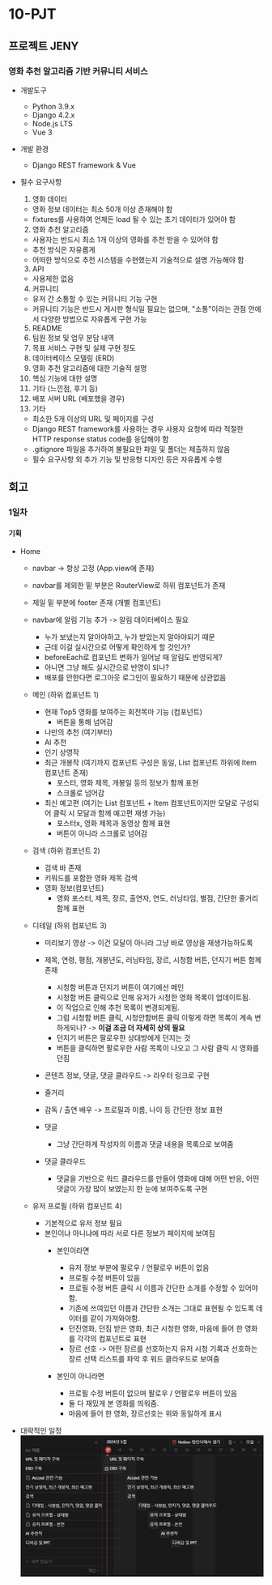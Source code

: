 # 10-PJT

## 프로젝트 JENY

### 영화 추천 알고리즘 기반 커뮤니티 서비스
- 개발도구
  - Python 3.9.x
  - Django 4.2.x
  - Node.js LTS
  - Vue 3

- 개발 환경
  - Django REST framework & Vue

- 필수 요구사항
  1. 영화 데이터
    - 영화 정보 데이터는 최소 50개 이상 존재해야 함
    - fixtures를 사용하여 언제든 load 될 수 있는 초기 데이터가 있어야 함
  2. 영화 추천 알고리즘
    - 사용자는 반드시 최소 1개 이상의 영화를 추천 받을 수 있어야 함
    - 추천 방식은 자유롭게
    - 어떠한 방식으로 추천 시스템을 수현했는지 기술적으로 설명 가능해야 함
  3. API
    - 사용제한 없음
  4. 커뮤니티
    - 유저 간 소통할 수 있는 커뮤니티 기능 구현
    - 커뮤니티 기능은 반드시 게시판 형식일 필요는 없으며, "소통"이라는 관점 안에서 다양한 방법으로 자유롭게 구현 가능
  5. README
    1. 팀원 정보 및 업무 분담 내역
    2. 목표 서비스 구현 및 실제 구현 정도
    3. 데이터베이스 모델링 (ERD)
    4. 영화 추천 알고리즘에 대한 기술적 설명
    5. 핵심 기능에 대한 설명
    6. 기타 (느낀점, 후기 등)
    7. 배포 서버 URL (배포했을 경우)
  6. 기타
    - 최소한 5개 이상의 URL 및 페이지를 구성
    - Django REST framework를 사용하는 경우 사용자 요청에 따라 적절한 HTTP response status code를 응답해야 함
    - .gitignore 파일을 추가하여 불필요한 파일 및 폴더는 제출하지 않음
    - 필수 요구사항 외 추가 기능 및 반응형 디자인 등은 자유롭게 수행

## 회고
### 1일차

#### 기획

- Home
  - navbar -> 항상 고정 (App.view에 존재)
  - navbar를 제외한 밑 부분은 RouterView로 하위 컴포넌트가 존재
  - 제일 밑 부분에 footer 존재 (개별 컴포넌트)
  - navbar에 알림 기능 추가 -> 알림 데이터베이스 필요
    - 누가 보냈는지 알아야하고, 누가 받았는지 알아야되기 때문
    - 근데 이걸 실시간으로 어떻게 확인하게 할 것인가?
    - beforeEach로 컴포넌트 변화가 일어날 때 알림도 반영되게?
    - 아니면 그냥 해도 실시간으로 반영이 되나?
    - 배포를 안한다면 로그아웃 로그인이 필요하기 때문에 상관없음

  - 메인 (하위 컴포넌트 1)
    - 현재 Top5 영화를 보여주는 회전목마 기능 (컴포넌트)
      - 버튼을 통해 넘어감
    - 나만의 추천 (여기부터)
    - AI 추천
    - 인기 상영작
    - 최근 개봉작 (여기까지 컴포넌트 구성은 동일, List 컴포넌트 하위에 Item 컴포넌트 존재)
      - 포스터, 영화 제목, 개봉일 등의 정보가 함께 표현
      - 스크롤로 넘어감
    - 최신 예고편 (여기는 List 컴포넌트 + Item 컴포넌트이지만 모달로 구성되어 클릭 시 모달과 함께 예고편 재생 가능)
      - 포스터x, 영화 제목과 동영상 함께 표현
      - 버튼이 아니라 스크롤로 넘어감

  - 검색 (하위 컴포넌트 2)
    - 검색 바 존재
    - 키워드를 포함한 영화 제목 검색
    - 영화 정보(컴포넌트)
      - 영화 포스터, 제목, 장르, 출연자, 연도, 러닝타임, 별점, 간단한 줄거리 함께 표현
  
  - 디테일 (하위 컴포넌트 3)
    - 미리보기 영상 -> 이건 모달이 아니라 그냥 바로 영상을 재생가능하도록
    - 제목, 연령, 평점, 개봉년도, 러닝타임, 장르, 시청함 버튼, 던지기 버튼 함께 존재
      - 시청함 버튼과 던지기 버튼이 여기에선 메인
      - 시청함 버튼 클릭으로 인해 유저가 시청한 영화 목록이 업데이트됨.
      - 이 작업으로 인해 추천 목록이 변경되게됨. 
      - 그럼 시청함 버튼 클릭, 시청안함버튼 클릭 이렇게 하면 목록이 계속 변하게되나? -> <b>이걸 조금 더 자세히 상의 필요</b>
      - 던지기 버튼은 팔로우한 상대방에게 던지는 것
      - 버튼을 클릭하면 팔로우한 사람 목록이 나오고 그 사람 클릭 시 영화를 던짐

    - 콘텐츠 정보, 댓글, 댓글 클라우드 -> 라우터 링크로 구현
    - 줄거리
    - 감독 / 출연 배우 -> 프로필과 이름, 나이 등 간단한 정보 표현

    - 댓글
      - 그냥 간단하게 작성자의 이름과 댓글 내용을 목록으로 보여줌

    - 댓글 클라우드
      - 댓글을 기반으로 워드 클라우드를 만들어 영화에 대해 어떤 반응, 어떤 댓글이 가장 많이 보였는지 한 눈에 보여주도록 구현

  - 유저 프로필 (하위 컴포넌트 4)
    - 기본적으로 유저 정보 필요
    - 본인이냐 아니냐에 따라 서로 다른 정보가 페이지에 보여짐
      - 본인이라면
        - 유저 정보 부분에 팔로우 / 언팔로우 버튼이 없음
        - 프로필 수정 버튼이 있음
        - 프로필 수정 버튼 클릭 시 이름과 간단한 소개를 수정할 수 있어야함.
        - 기존에 쓰여있던 이름과 간단한 소개는 그대로 표현될 수 있도록 데이터를 같이 가져와야함.
        - 던진영화, 던짐 받은 영화, 최근 시청한 영화, 마음에 들어 한 영화를 각각의 컴포넌트로 표현
        - 장르 선호 -> 어떤 장르를 선호하는지 유저 시청 기록과 선호하는 장르 선택 리스트를 파악 후 워드 클라우드로 보여줌

      - 본인이 아니라면
        - 프로필 수정 버튼이 없으며 팔로우 / 언팔로우 버튼이 있음
        - 둘 다 재밌게 본 영화를 띄워줌. 
        - 마음에 들어 한 영화, 장르선호는 위와 동일하게 표시

  
- 대략적인 일정
![Alt text](Schedule.png)